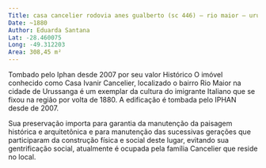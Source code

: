 ```yaml
---
Title: casa cancelier rodovia anes gualberto (sc 446) – rio maior – urussanga/sc 
Date: ~1880
Author: Eduarda Santana
Lat: -28.460075
Long: -49.312203
Area: 308,45 m²
---
```


Tombado pelo Iphan desde 2007 por seu valor Histórico  O imóvel conhecido como Casa Ivanir Cancelier, localizado o bairro Rio Maior na cidade de Urussanga é um exemplar da cultura do imigrante Italiano que se fixou na região por volta de 1880. A edificação é tombada pelo IPHAN desde de 2007. 

Sua preservação importa para garantia da manutenção da paisagem histórica e arquitetônica e para manutenção das sucessivas gerações que participaram da construção física e social deste lugar, evitando sua gentrificação social, atualmente é ocupada pela família Cancelier que reside no local.
